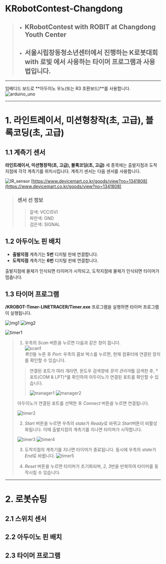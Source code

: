 # KRobotContest-Changdong
> - ## KRobotContest with ROBIT at Changdong Youth Center
>
> - ## 서울시립창동청소년센터에서 진행하는 **K로봇대회 with 로빛** 에서 사용하는 타이머 프로그램과 사용법입니다.

---

임베디드 보드로 **아두이노 우노(또는 R3 호환보드)**를 사용합니다.
![arduino_uno](/image/arduino_uno.png)

---

# 1. 라인트레이서, 미션형창작(초, 고급), 블록코딩(초, 고급)

## 1.1 계측기 센서
**라인트레이서, 미션형창작(초, 고급), 블록코딩(초, 고급)** 세 종목에는 출발지점과 도착지점에 각각 계측기를 위치시킵니다. 계측기 센서는 다음 센서를 사용합니다.

![IR_sensor](/image/IR_sensor.png)
[https://www.devicemart.co.kr/goods/view?no=1341808](https://www.devicemart.co.kr/goods/view?no=1341808)

> ### 센서 선 정보
>> 갈색: VCC(5V)</br>
>> 파란색: GND</br>
>> 검은색: SIGNAL

## 1.2 아두이노 핀 배치
- **출발지점** 계측기는 **5번** 디지털 핀에 연결합니다.
- **도착지점** 계측기는 **6번** 디지털 핀에 연결합니다.

출발지점에 물체가 인식되면 타이머가 시작되고, 도착지점에 물체가 인식되면 타이머가 멈춥니다.

## 1.3 타이머 프로그램
**/KROBOT-Timer-LINETRACER/Timer.exe** 프로그램을 실행하면 타이머 프로그램이 실행됩니다.

![img1](/image/img1.png)
![img2](/image/img2.png)

![timer1](/image/timer1.png)

> 1. 우측의 *Scan* 버튼을 누르면 다음과 같은 창이 뜹니다.</br>
> ![scan1](/image/scan1.png) </br>
> *확인*을 누른 후 *Port:* 우측의 콤보 박스를 누르면, 현재 컴퓨터에 연결된 장치를 확인할 수 있습니다.
>
>> 연결된 포트가 여러 개라면, 윈도우 검색창에 *장치 관리자*를 검색한 후, *포트(COM & LPT)*를 확인하여 아두이노가 연결된 포트를 확인할 수 있습니다.
>>
>> ![manager1](/image/manager1.png)
>> ![manager2](/image/manager2.png)
>>
> 아두이노가 연결된 포트를 선택한 후 *Connect* 버튼을 누르면 연결됩니다.
> 
> ![timer2](/image/timer2.png)
>
> 2. *Start* 버튼을 누르면 우측의 *state*가 *Ready*로 바뀌고 *Start*버튼이 비활성화됩니다. 이때 출발지점의 계측기를 지나면 타이머가 시작합니다.
>
> ![timer3](/image/timer3.png)
> ![timer4](/image/timer4.png)
>
> 3. 도착지점의 계측기를 지나면 타이머가 종료됩니다. 동시에 우측의 *state*가 *End*로 바뀝니다.
> ![timer5](/image/timer5.png)
> 
> 4. *Reset* 버튼을 누르면 타이머가 초기화되며, *2, 3*번을 반복하여 타이머를 동작시킬 수 있습니다.
>

---

# 2. 로봇슈팅
## 2.1 스위치 센서
## 2.2 아두이노 핀 배치
## 2.3 타이머 프로그램
